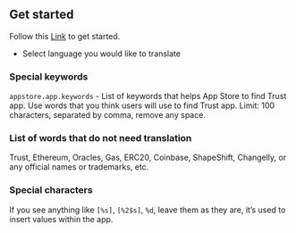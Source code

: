 ## Get started

Follow this [Link](https://lokalise.co/project/3947163159df13df851b51.98101647/?view=multi) to get started.
- Select language you would like to translate

### Special keywords
`appstore.app.keywords` - List of keywords that helps App Store to find Trust app. Use words that you think users will use to find Trust app.
Limit: 100 characters, separated by comma, remove any space.

### List of words that do not need translation
Trust, Ethereum, Oracles, Gas, ERC20, Coinbase, ShapeShift, Changelly, or any official names or trademarks, etc.


### Special characters 
If you see anything like `[%s]`, `[%2$s]`, `%d`, leave them as they are, it’s used to insert values within the app.
